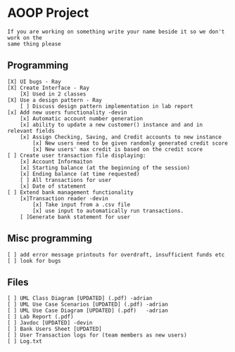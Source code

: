 # AOOP Project
    If you are working on something write your name beside it so we don't work on the
    same thing please

## Programming
    [X] UI bugs - Ray
    [X] Create Interface - Ray
        [X] Used in 2 classes
    [X] Use a design pattern - Ray
        [ ] Discuss design pattern implementation in lab report
    [x] Add new users functionality -devin
        [x] Automatic account number generation
        [x] ability to update a new customer() instance and and in relevant fields
        [x] Assign Checking, Saving, and Credit accounts to new instance
            [x] New users need to be given randomly generated credit score
            [x] New users' max credit is based on the credit score
    [ ] Create user transaction file displaying:
        [x] Account Informaiton
        [x] Starting balance (at the beginning of the session)
        [x] Ending balance (at time requested)
        [ ] All transactions for user
        [x] Date of statement
    [ ] Extend bank management functionality
        [x]Transaction reader -devin
            [x] Take input from a .csv file
            [x] use input to automatically run transactions.
        [ ]Generate bank statement for user

## Misc programming
    [ ] add error message printouts for overdraft, insufficient funds etc
    [ ] look for bugs

## Files
    [ ] UML Class Diagram [UPDATED] (.pdf) -adrian
    [ ] UML Use Case Scenarios [UPDATED] (.pdf) -adrian
    [ ] UML Use Case Diagram [UPDATED] (.pdf)   -adrian
    [ ] Lab Report (.pdf)
    [ ] Javdoc [UPDATED] -devin
    [ ] Bank Users Sheet [UPDATED] 
    [ ] User Transaction logs for (team members as new users)
    [ ] Log.txt

